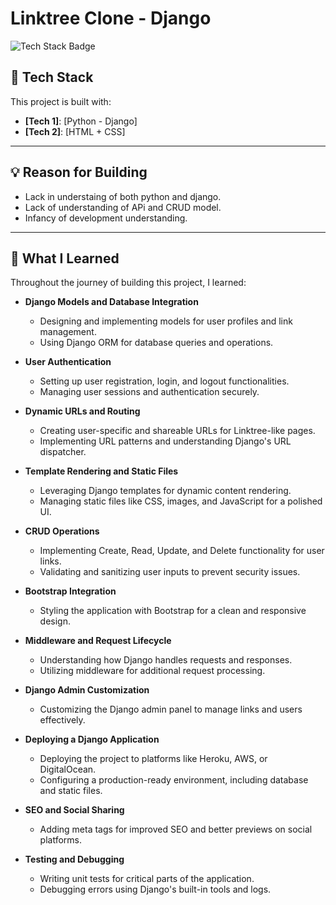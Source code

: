 # Linktree Clone - Django

![Tech Stack Badge](https://img.shields.io/badge/Tech%20Stack-YourTechStackHere-blue)

## 🚀 Tech Stack

This project is built with:

- **[Tech 1]**: [Python - Django]
- **[Tech 2]**: [HTML + CSS]

---

## 💡 Reason for Building

- Lack in understaing of both python and django.
- Lack of understanding of APi and CRUD model.
- Infancy of development understanding.

---

## 🌱 What I Learned

Throughout the journey of building this project, I learned:

- **Django Models and Database Integration**  
  - Designing and implementing models for user profiles and link management.  
  - Using Django ORM for database queries and operations.  

- **User Authentication**  
  - Setting up user registration, login, and logout functionalities.  
  - Managing user sessions and authentication securely.

- **Dynamic URLs and Routing**  
  - Creating user-specific and shareable URLs for Linktree-like pages.  
  - Implementing URL patterns and understanding Django's URL dispatcher.

- **Template Rendering and Static Files**  
  - Leveraging Django templates for dynamic content rendering.  
  - Managing static files like CSS, images, and JavaScript for a polished UI.

- **CRUD Operations**  
  - Implementing Create, Read, Update, and Delete functionality for user links.  
  - Validating and sanitizing user inputs to prevent security issues.

- **Bootstrap Integration**  
  - Styling the application with Bootstrap for a clean and responsive design.  

- **Middleware and Request Lifecycle**  
  - Understanding how Django handles requests and responses.  
  - Utilizing middleware for additional request processing.

- **Django Admin Customization**  
  - Customizing the Django admin panel to manage links and users effectively.  

- **Deploying a Django Application**  
  - Deploying the project to platforms like Heroku, AWS, or DigitalOcean.  
  - Configuring a production-ready environment, including database and static files.

- **SEO and Social Sharing**  
  - Adding meta tags for improved SEO and better previews on social platforms.  

- **Testing and Debugging**  
  - Writing unit tests for critical parts of the application.  
  - Debugging errors using Django's built-in tools and logs.

